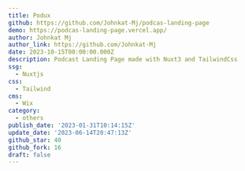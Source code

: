 ```yaml
---
title: Podux
github: https://github.com/Johnkat-Mj/podcas-landing-page
demo: https://podcas-landing-page.vercel.app/
author: Johnkat Mj
author_link: https://github.com/Johnkat-Mj
date: 2023-10-15T00:00:00.000Z
description: Podcast Landing Page made with Nuxt3 and TailwindCss
ssg:
  - Nuxtjs
css:
  - Tailwind
cms:
  - Wix
category:
  - others
publish_date: '2023-01-31T10:14:15Z'
update_date: '2023-06-14T20:47:13Z'
github_star: 40
github_fork: 16
draft: false
---
```

